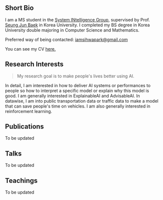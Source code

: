 ## Short Bio

I am a MS student in the [System INtelligence Group](https://singkru.github.io/), supervised by Prof. [Seung Jun Baek](https://singkru.github.io/) in Korea University. I completed my BS degree in Korea University double majoring in Computer Science and Mathematics.

Preferred way of being contacted: iamsihwapark@gmail.com

You can see my CV [here.](/sihwa-park-cv.pdf) 

## Research Interests

> My research goal is to make people's lives better using AI.

In detail, I am interested in how to deliver AI systems or performances to people so how to interpret a specific model or explain why this model is good. I am generally interested in ExplainableAI and AdvisableAI. In datawise, I am into public transportation data or traffic data to make a model that can save people's time on vehicles. I am also generally interested in reinforcement learning.

## Publications

To be updated

## Talks

To be updated

## Teachings

To be updated


